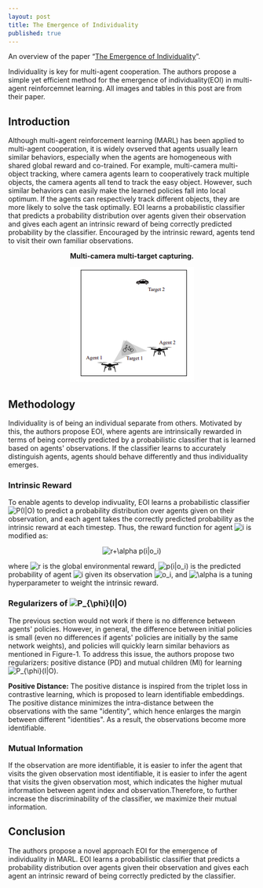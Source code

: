 ```yaml
---
layout: post
title: The Emergence of Individuality
published: true
---
```


An overview of the paper “[The Emergence of Individuality](https://arxiv.org/pdf/2006.05842.pdf)”.
<!--break-->
Individuality is key for multi-agent cooperation. The authors propose a simple yet efficient method for the emergence of individuality(EOI) in multi-agent reinforcemnet learning. All images and tables in this post are from their paper.

## Introduction

Although multi-agent reinforcement learning (MARL) has been applied to multi-agent cooperation, it is widely ovserved that agents usually learn similar behaviors, especially when the agents are homogeneous with shared global reward and co-trained.
For example, multi-camera multi-object tracking, where camera agents learn to cooperatively track multiple objects, the camera agents all tend to track the easy object. However, such similar behaviors can easily make the learned policies fall into local optimum. If the agents can respectively track different objects, they are more likely to solve the task optimally.
EOI learns a probabilistic classifier that predicts a probability distribution over agents given their observation and gives each agent an intrinsic reward of being correctly predicted probability by the classifier. Encouraged by the intrinsic reward, agents tend to visit their own familiar observations.

<p align="center">
<b> Multi-camera multi-target capturing.</b>
</p>
<p align="center">
<img src="/assets/Papers/2/Figure-5.png?raw=true" alt="Figure 1"/>
</p>

## Methodology

Individuality is of being an individual separate from others. Motivated by this, the authors propose EOI, where agents are intrinsically rewarded in terms of being correctly predicted by a probabilistic classifier that is learned based on agents' observations. If the classifier learns to accurately distinguish agents, agents should behave differently and thus individuality emerges.

### Intrinsic Reward

To enable agents to develop indivuality, EOI learns a probabilistic classifier <img src="https://latex.codecogs.com/svg.latex?P(I|O)" title="P(I|O)" /> to predict a probability distribution over agents given on their observation, and each agent takes the correctly predicted probability as the intrinsic reward at each timestep. Thus, the reward function for agent <img src="https://latex.codecogs.com/svg.latex?i" title="i" /> is modified as:

<p align="center">
<img src="https://latex.codecogs.com/svg.latex?r+\alpha p(i|o_i)" title="r+\alpha p(i|o_i)" />
</p>
where <img src="https://latex.codecogs.com/svg.latex?r" title="r" /> is the global environmental reward, <img src="https://latex.codecogs.com/svg.latex?p(i|o_i)" title="p(i|o_i)" /> is the predicted probability of agent <img src="https://latex.codecogs.com/svg.latex?i" title="i" /> given its observation <img src="https://latex.codecogs.com/svg.latex?o_i" title="o_i" />, and <img src="https://latex.codecogs.com/svg.latex?\alpha" title="\alpha" /> is a tuning hyperparameter to weight the intrinsic reward.

### Regularizers of <img src="https://latex.codecogs.com/svg.latex?P_{\phi}(I|O)" title="P_{\phi}(I|O)" />

The previous section would not work if there is no difference between agents' policies. However, in general, the difference between initial policies is small (even no differences if agents' policies are initially by the same network weights), and policies will quickly learn similar behaviors as mentioned in Figure-1. To address this issue, the authors propose two regularizers: positive distance (PD) and mutual children (MI) for learning <img src="https://latex.codecogs.com/svg.latex?P_{\phi}(I|O)" title="P_{\phi}(I|O)" />.

**Positive Distance:** The positive distance is inspired from the triplet loss in contrastive learning, which is proposed to learn identifiable embeddings. The positive distance minimizes the intra-distance between the observations with the same "identity", which hence enlarges the margin between different "identities". As a result, the observations become more identifiable.

### Mutual Information

If the observation are more identifiable, it is easier to infer the agent that visits the given observation most identifiable, it is easier to infer the agent that visits the given observation most, which indicates the higher mutual information between agent index and observation.Therefore, to further increase the discriminability of the classifier, we maximize their mutual information.

## Conclusion

The authors propose a novel approach EOI for the emergence of individuality in MARL. EOI learns a probabilistic classifier that predicts a probability distribution over agents given their observation and gives each agent an intrinsic reward of being correctly predicted by the classifier.
